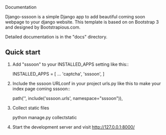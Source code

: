 Documentation

Django-sssoon is a simple Django app to add beautiful coming soon webpage to your django website. This template is
based on on Bootstrap 3 and designed by Bootstrapious.com.

Detailed documentation is in the "docs" directory.

Quick start
-----------

1. Add "sssoon" to your INSTALLED_APPS setting like this::

    INSTALLED_APPS = [
        ...
        'captcha',
        'sssoon',
    ]

2. Include the sssoon URLconf in your project urls.py like this to make your index page coming sssoon::

    path('', include('sssoon.urls', namespace="sssoon")),


3. Collect static files

    python manage.py collectstatic

4. Start the development server and visit http://127.0.0.1:8000/
